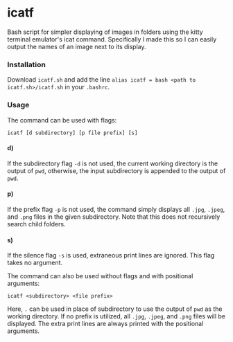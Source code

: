 # icatf
Bash script for simpler displaying of images in folders using the kitty terminal emulator's icat command. Specifically I made this so I can easily output the names of an image next to its display.

### Installation
Download `icatf.sh` and add the line `alias icatf = bash <path to icatf.sh>/icatf.sh` in your `.bashrc`.

### Usage
The command can be used with flags:
```
icatf [d subdirectory] [p file prefix] [s]
```
#### d)
If the subdirectory flag `-d` is not used, the current working directory is the output of `pwd`, otherwise, the input subdirectory is appended to the output of `pwd`. 
#### p)
If the prefix flag `-p` is not used, the command simply displays all `.jpg`, `.jpeg`, and `.png` files in the given subdirectory. Note that this does not recursively search child folders.
#### s)
If the silence flag `-s` is used, extraneous print lines are ignored. This flag takes no argument.


The command can also be used without flags and with positional arguments:
```
icatf <subdirectory> <file prefix>
```
Here, `.` can be used in place of subdirectory to use the output of `pwd` as the working directory. If no prefix is utilized, all `.jpg`, `.jpeg`, and `.png` files will be displayed. The extra print lines are always printed with the positional arguments.
